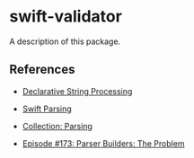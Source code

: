 # swift-validator

A description of this package.

## References

- [Declarative String Processing](https://github.com/apple/swift-experimental-string-processing)

- [Swift Parsing](https://github.com/pointfreeco/swift-parsing)

- [Collection: Parsing](https://www.pointfree.co/collections/parsing)

- [Episode #173: Parser Builders: The Problem](https://www.pointfree.co/collections/parsing/builders/ep173-parser-builders-the-problem#t462)

